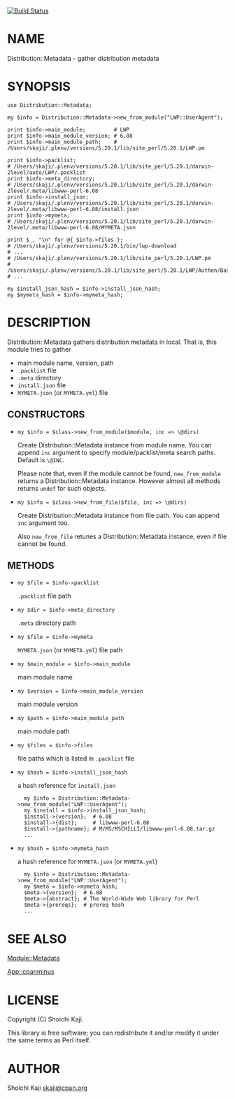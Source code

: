 [![Build Status](https://travis-ci.org/shoichikaji/Distribution-Metadata.svg?branch=master)](https://travis-ci.org/shoichikaji/Distribution-Metadata)
# NAME

Distribution::Metadata - gather distribution metadata

# SYNOPSIS

    use Distribution::Metadata;

    my $info = Distribution::Metadata->new_from_module("LWP::UserAgent");

    print $info->main_module;         # LWP
    print $info->main_module_version; # 6.08
    print $info->main_module_path;    # /Users/skaji/.plenv/versions/5.20.1/lib/site_perl/5.20.1/LWP.pm

    print $info->packlist;
    # /Users/skaji/.plenv/versions/5.20.1/lib/site_perl/5.20.1/darwin-2level/auto/LWP/.packlist
    print $info->meta_directory;
    # /Users/skaji/.plenv/versions/5.20.1/lib/site_perl/5.20.1/darwin-2level/.meta/libwww-perl-6.08
    print $info->install_json;
    # /Users/skaji/.plenv/versions/5.20.1/lib/site_perl/5.20.1/darwin-2level/.meta/libwww-perl-6.08/install.json
    print $info->mymeta;
    # /Users/skaji/.plenv/versions/5.20.1/lib/site_perl/5.20.1/darwin-2level/.meta/libwww-perl-6.08/MYMETA.json

    print $_, "\n" for @{ $info->files };
    # /Users/skaji/.plenv/versions/5.20.1/bin/lwp-download
    # ...
    # /Users/skaji/.plenv/versions/5.20.1/lib/site_perl/5.20.1/LWP.pm
    # /Users/skaji/.plenv/versions/5.20.1/lib/site_perl/5.20.1/LWP/Authen/Basic.pm
    # ...

    my $install_json_hash = $info->install_json_hash;
    my $mymeta_hash = $info->mymeta_hash;

# DESCRIPTION

Distribution::Metadata gathers distribution metadata in local.
That is, this module tries to gather

- main module name, version, path
- `.packlist` file
- `.meta` directory
- `install.json` file
- `MYMETA.json` (or `MYMETA.yml`) file

## CONSTRUCTORS

- `my $info = $class->new_from_module($module, inc => \@dirs)`

    Create Distribution::Metadata instance from module name.
    You can append `inc` argument
    to specify module/packlist/meta search paths. Default is `\@INC`.

    Please note that, even if the module cannot be found,
    `new_from_module` returns a Distribution::Metadata instance.
    However almost all methods returns `undef` for such objects.

- `my $info = $class->new_from_file($file, inc => \@dirs)`

    Create Distribution::Metadata instance from file path.
    You can append `inc` argument too.

    Also `new_from_file` retunes a Distribution::Metadata instance,
    even if file cannot be found.

## METHODS

- `my $file = $info->packlist`

    `.packlist` file path

- `my $dir = $info->meta_directory`

    `.meta` directory path

- `my $file = $info->mymeta`

    `MYMETA.json` (or `MYMETA.yml`) file path

- `my $main_module = $info->main_module`

    main module name

- `my $version = $info->main_module_version`

    main module version

- `my $path = $info->main_module_path`

    main module path

- `my $files = $info->files`

    file paths which is listed in `.packlist` file

- `my $hash = $info->install_json_hash`

    a hash reference for `install.json`

        my $info = Distribution::Metadata->new_from_module("LWP::UserAgent");
        my $install = $info->install_json_hash;
        $install->{version};  # 6.08
        $install->{dist};     # libwww-perl-6.08
        $install->{pathname}; # M/MS/MSCHILLI/libwww-perl-6.08.tar.gz
        ...

- `my $hash = $info->mymeta_hash`

    a hash reference for `MYMETA.json` (or `MYMETA.yml`)

        my $info = Distribution::Metadata->new_from_module("LWP::UserAgent");
        my $meta = $info->mymeta_hash;
        $meta->{version};  # 6.08
        $meta->{abstract}; # The World-Wide Web library for Perl
        $meta->{prereqs};  # prereq hash
        ...

# SEE ALSO

[Module::Metadata](https://metacpan.org/pod/Module::Metadata)

[App::cpanminus](https://metacpan.org/pod/App::cpanminus)

# LICENSE

Copyright (C) Shoichi Kaji.

This library is free software; you can redistribute it and/or modify
it under the same terms as Perl itself.

# AUTHOR

Shoichi Kaji <skaji@cpan.org>
